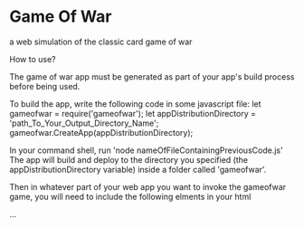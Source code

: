 # Game Of War
a web simulation of the classic card game of war

How to use?

The game of war app must be generated as part of your app's build process before being used.

To build the app, write the following code in some javascript file:
	let gameofwar = require('gameofwar');
	let appDistributionDirectory = 'path_To_Your_Output_Directory_Name';
	gameofwar.CreateApp(appDistributionDirectory);

In your command shell, run 'node nameOfFileContainingPreviousCode.js' 
The app will build and deploy to the directory you specified (the appDistributionDirectory variable) inside a folder called 'gameofwar'.

Then in whatever part of your web app you want to invoke the gameofwar game, you will need to include the following elments in your html
	<div id="import_gameofwar"></div>
	...
	<script src="./gameofwar/index.js" />

The div will be where the app shows up (must include the id with the name 'import_gameofwar') and the script tag will load it.